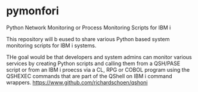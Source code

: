# pymonfori
Python Network Monitoring or Process Monitoring Scripts for IBM i 

This repository will b eused to share various Python based system monitoring scripts for IBM i systems.

THe goal would be that developers and system admins can monitor various services by creating Python scripts and calling them from a QSH/PASE script or from an IBM i proecss via a CL, RPG or COBOL program using the QSHEXEC commands that are part of the QShell on IBM i command wrappers. https://www.github.com/richardschoen/qshoni
